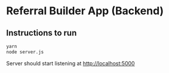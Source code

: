 # Referral Builder App (Backend)

## Instructions to run

```bash
yarn
node server.js
```

Server should start listening at [http://localhost:5000](http://localhost:5000)
